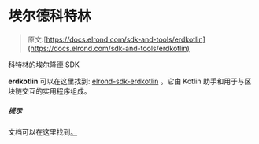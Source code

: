 # 埃尔德科特林

> 原文:[https://docs.elrond.com/sdk-and-tools/erdkotlin](https://docs.elrond.com/sdk-and-tools/erdkotlin)

 科特林的埃尔隆德 SDK

**erdkotlin** 可以在这里找到: [elrond-sdk-erdkotlin](https://github.com/ElrondNetwork/elrond-sdk-erdkotlin/) 。它由 Kotlin 助手和用于与区块链交互的实用程序组成。

##### 提示

文档可以在这里找到[。](https://github.com/ElrondNetwork/elrond-sdk-erdkotlin/)